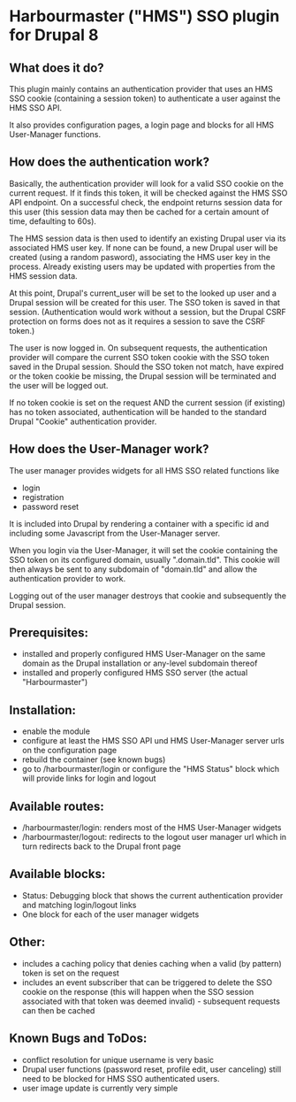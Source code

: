Harbourmaster ("HMS") SSO plugin for Drupal 8
=============================================

What does it do?
----------------

This plugin mainly contains an authentication provider that uses an
HMS SSO cookie (containing a session token) to authenticate a user
against the HMS SSO API.

It also provides configuration pages, a login page and blocks for all 
HMS User-Manager functions.

How does the authentication work?
---------------------------------
Basically, the authentication provider will look for a valid SSO cookie
on the current request. If it finds this token, it will be checked
against the HMS SSO API endpoint. On a successful check, the endpoint
returns session data for this user (this session data may then be cached
for a certain amount of time, defaulting to 60s).

The HMS session data is then used to identify an existing Drupal user
via its associated HMS user key. If none can be found, a new Drupal user
will be created (using a random pasword), associating the HMS user key
in the process. Already existing users may be updated with properties
from the HMS session data.

At this point, Drupal's current_user will be set to the looked up user
and a Drupal session will be created for this user. The SSO token is
saved in that session.
(Authentication would work without a session, but the Drupal CSRF
protection on forms does not as it requires a session to save
the CSRF token.)

The user is now logged in. On subsequent requests, the authentication
provider will compare the current SSO token cookie with the SSO token
saved in the Drupal session. Should the SSO token not match, have
expired or the token cookie be missing, the Drupal session will be
terminated and the user will be logged out.

If no token cookie is set on the request AND the current session
(if existing) has no token associated, authentication will be handed
to the standard Drupal "Cookie" authentication provider.

How does the User-Manager work?
-------------------------------
The user manager provides widgets for all HMS SSO related functions like
- login
- registration
- password reset

It is included into Drupal by rendering a container with a specific id
and including some Javascript from the User-Manager server.

When you login via the User-Manager, it will set the cookie containing
the SSO token on its configured domain, usually ".domain.tld". This
cookie will then always be sent to any subdomain of "domain.tld" and
allow the authentication provider to work.

Logging out of the user manager destroys that cookie and subsequently
the Drupal session.

Prerequisites:
--------------
- installed and properly configured HMS User-Manager on the same domain
  as the Drupal installation or any-level subdomain thereof
- installed and properly configured HMS SSO server
  (the actual "Harbourmaster")

Installation:
-------------
- enable the module
- configure at least the HMS SSO API und HMS User-Manager server urls
  on the configuration page
- rebuild the container (see known bugs)
- go to /harbourmaster/login or configure the "HMS Status" block which will
  provide links for login and logout

Available routes:
-----------------
- /harbourmaster/login: renders most of the HMS User-Manager widgets
- /harbourmaster/logout: redirects to the logout user manager url which in turn
  redirects back to the Drupal front page

Available blocks:
-----------------
- Status: Debugging block that shows the current authentication provider
  and matching login/logout links
- One block for each of the user manager widgets

Other:
------
- includes a caching policy that denies caching when a valid
  (by pattern) token is set on the request
- includes an event subscriber that can be triggered to delete the
  SSO cookie on the response (this will happen when the SSO session
  associated with that token was deemed invalid) - subsequent requests
  can then be cached

Known Bugs and ToDos:
---------------------
- conflict resolution for unique username is very basic
- Drupal user functions (password reset, profile edit, user canceling)
  still need to be blocked for HMS SSO authenticated users.
- user image update is currently very simple
